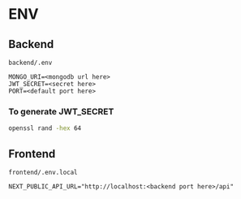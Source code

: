 # ENV

## Backend

`backend/.env`
```env
MONGO_URI=<mongodb url here>
JWT_SECRET=<secret here>
PORT=<default port here>
```

### To generate JWT_SECRET
```bash
openssl rand -hex 64
```

## Frontend

`frontend/.env.local`
```env
NEXT_PUBLIC_API_URL="http://localhost:<backend port here>/api"
```
